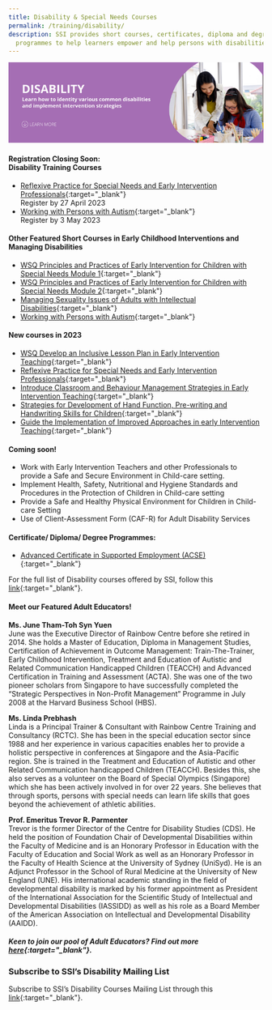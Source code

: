 ```yaml
---
title: Disability & Special Needs Courses
permalink: /training/disability/
description: SSI provides short courses, certificates, diploma and degree
  programmes to help learners empower and help persons with disabilities.
---
```

![Social Service Institute (SSI) Singapore - Disability Care / Special Needs Courses](/images/disability-banner.png)

#### **Registration Closing Soon:<br>Disability Training Courses**

-   [Reflexive Practice for Special Needs and Early Intervention Professionals](https://iltms.ssi.gov.sg/registration/#/Course?coursecode=SDIS88){:target="_blank"}<br>Register by 27 April 2023
-   [Working with Persons with Autism](https://iltms.ssi.gov.sg/registration/#/Course?coursecode=SDIS87){:target="_blank"}<br>Register by 3 May 2023

#### **Other Featured Short Courses in Early Childhood Interventions and Managing Disabilities**
-   [WSQ Principles and Practices of Early Intervention for Children with Special Needs Module 1](https://iltms.ssi.gov.sg/registration/#/Course?coursecode=SDIS463){:target="_blank"}   
-  [WSQ Principles and Practices of Early Intervention for Children with Special Needs Module 2](https://iltms.ssi.gov.sg/registration/#/Course?coursecode=SDIS83){:target="_blank"}
- [Managing Sexuality Issues of Adults with Intellectual Disabilities](https://iltms.ssi.gov.sg/registration/#/Course?coursecode=SDIS6064){:target="_blank"}   
- [Working with Persons with Autism](https://iltms.ssi.gov.sg/registration/#/Course?coursecode=SDIS87){:target="_blank"}   

#### New courses in 2023
- [WSQ Develop an Inclusive Lesson Plan in Early Intervention Teaching](https://iltms.ssi.gov.sg/registration/#/Course?coursecode=SDIS85){:target="_blank"}   
- [Reflexive Practice for Special Needs and Early Intervention Professionals](https://iltms.ssi.gov.sg/registration/#/Course?coursecode=SDIS88){:target="_blank"}   
- [Introduce Classroom and Behaviour Management Strategies in Early Intervention Teaching](https://iltms.ssi.gov.sg/registration/#/Course?coursecode=SDIS86){:target="_blank"}   
- [Strategies for Development of Hand Function, Pre-writing and Handwriting Skills for Children](https://iltms.ssi.gov.sg/registration/#/Course?coursecode=SDIS5789){:target="_blank"}
- [Guide the Implementation of Improved Approaches in early Intervention Teaching](https://iltms.ssi.gov.sg/registration/#/Course?coursecode=SDIS84){:target="_blank"} 

#### Coming soon!

- Work with Early Intervention Teachers and other Professionals to provide a Safe and Secure Environment in Child-care setting. 
- Implement Health, Safety, Nutritional and Hygiene Standards and Procedures in the Protection of Children in Child-care setting 
- Provide a Safe and Healthy Physical Environment for Children in Child-care Setting 
- Use of Client-Assessment Form (CAF-R) for Adult Disability Services 

#### **Certificate/ Diploma/ Degree Programmes:**

-  [Advanced Certificate in Supported Employment (ACSE)](/training/cet-programmes/advance-certificate-in-supported-employment/){:target="_blank"}   

For the full list of Disability courses offered by SSI, follow this  [link](https://iltms.ssi.gov.sg/registration#/Course){:target="_blank"}.

#### Meet our Featured Adult Educators!

**Ms. June Tham-Toh Syn Yuen**  
June was the Executive Director of Rainbow Centre before she retired in 2014. She holds a Master of Education, Diploma in Management Studies, Certification of Achievement in Outcome Management: Train-The-Trainer, Early Childhood Intervention, Treatment and Education of Autistic and Related Communication Handicapped Children (TEACCH) and Advanced Certification in Training and Assessment (ACTA). She was one of the two pioneer scholars from Singapore to have successfully completed the “Strategic Perspectives in Non-Profit Management” Programme in July 2008 at the Harvard Business School (HBS).  
  
**Ms. Linda Prebhash**  
Linda is a Principal Trainer & Consultant with Rainbow Centre Training and Consultancy (RCTC). She has been in the special education sector since 1988 and her experience in various capacities enables her to provide a holistic perspective in conferences at Singapore and the Asia-Pacific region. She is trained in the Treatment and Education of Autistic and other Related Communication handicapped Children (TEACCH). Besides this, she also serves as a volunteer on the Board of Special Olympics (Singapore) which she has been actively involved in for over 22 years. She believes that through sports, persons with special needs can learn life skills that goes beyond the achievement of athletic abilities.  
  
**Prof. Emeritus Trevor R. Parmenter**  
Trevor is the former Director of the Centre for Disability Studies (CDS). He held the position of Foundation Chair of Developmental Disabilities within the Faculty of Medicine and is an Honorary Professor in Education with the Faculty of Education and Social Work as well as an Honorary Professor in the Faculty of Health Science at the University of Sydney (UniSyd). He is an Adjunct Professor in the School of Rural Medicine at the University of New England (UNE). His international academic standing in the field of developmental disability is marked by his former appointment as President of the International Association for the Scientific Study of Intellectual and Developmental Disabilities (IASSIDD) as well as his role as a Board Member of the American Association on Intellectual and Developmental Disability (AAIDD).


##### Keen to join our pool of Adult Educators? Find out more [here](https://safe.menlosecurity.com/https:/www.ssi.gov.sg/files/AE_Resource_Kit.pdf){:target="_blank"}.

### **Subscribe to SSI’s Disability Mailing List**

Subscribe to SSI’s Disability Courses Mailing List through this [link](https://form.gov.sg/#!/62062a0f8cb95c001235e55d){:target="_blank"}.